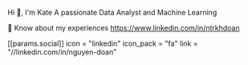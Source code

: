 Hi 👋, I'm Kate
A passionate Data Analyst and Machine Learning

📄 Know about my experiences https://www.linkedin.com/in/ntrkhdoan

 [[params.social]]
    icon = "linkedin"
    icon_pack = "fa"
    link = "//linkedin.com/in/nguyen-doan"
